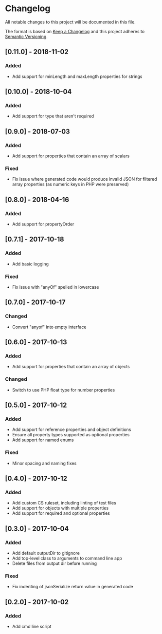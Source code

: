 # Changelog
All notable changes to this project will be documented in this file.

The format is based on [Keep a Changelog](http://keepachangelog.com/en/1.0.0/)
and this project adheres to [Semantic Versioning](http://semver.org/spec/v2.0.0.html).

## [0.11.0] - 2018-11-02
### Added
- Add support for minLength and maxLength properties for strings

## [0.10.0] - 2018-10-04
### Added
- Add support for type that aren't required

## [0.9.0] - 2018-07-03
### Added
- Add support for properties that contain an array of scalars
### Fixed
- Fix issue where generated code would produce invalid JSON for filtered array properties (as numeric keys in PHP were preserved)

## [0.8.0] - 2018-04-16
### Added
- Add support for propertyOrder

## [0.7.1] - 2017-10-18
### Added
- Add basic logging
### Fixed
- Fix issue with "anyOf" spelled in lowercase

## [0.7.0] - 2017-10-17
### Changed
- Convert "anyof" into empty interface

## [0.6.0] - 2017-10-13
### Added
- Add support for properties that contain an array of objects
### Changed
- Switch to use PHP float type for number properties

## [0.5.0] - 2017-10-12
### Added
- Add support for reference properties and object definitions
- Ensure all property types supported as optional properties
- Add support for named enums
### Fixed
- Minor spacing and naming fixes

## [0.4.0] - 2017-10-12
### Added
- Add custom CS ruleset, including linting of test files
- Add support for objects with multiple properties
- Add support for required and optional properties

## [0.3.0] - 2017-10-04
### Added
- Add default outputDir to gitignore
- Add top-level class to arguments to command line app
- Delete files from output dir before running
### Fixed
- Fix indenting of jsonSerialize return value in generated code

## [0.2.0] - 2017-10-02
### Added
- Add cmd line script